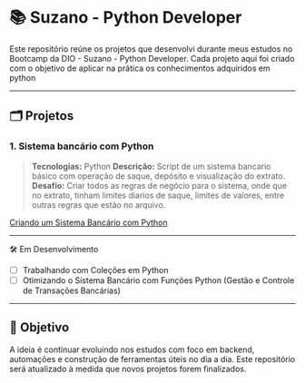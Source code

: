 # 📚 Suzano - Python Developer

Este repositório reúne os projetos que desenvolvi durante meus estudos no Bootcamp da DIO - Suzano - Python Developer. Cada projeto aqui foi criado com o objetivo de aplicar na prática os conhecimentos adquiridos em python

---

## 🗂 Projetos

### 1. **Sistema bancário com Python**

> **Tecnologias:** Python
> **Descrição:** Script de um sistema bancario básico com operação de saque, depósito e visualização do extrato.
> **Desafio:** Criar todos as regras de negócio para o sistema, onde que no extrato, tinham limites diarios de saque, limites de valores, entre outras regras que estão no arquivo.
>


[Criando um Sistema Bancário com Python](https://github.com/Danilo-Palacio/projetos_python_DIO/blob/main/main.py)

---

🛠 Em Desenvolvimento

- [ ] Trabalhando com Coleções em Python
- [ ] Otimizando o Sistema Bancário com Funções Python (Gestão e Controle de Transações Bancárias)

---

## 🎯 Objetivo

A ideia é continuar evoluindo nos estudos com foco em backend, automações e construção de ferramentas úteis no dia a dia. Este repositório será atualizado à medida que novos projetos forem finalizados.

